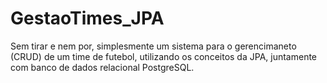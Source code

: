 # GestaoTimes_JPA

Sem tirar e nem por, simplesmente um sistema para o gerencimaneto (CRUD) de um time de futebol, utilizando os conceitos da JPA, juntamente com banco de dados relacional PostgreSQL.
